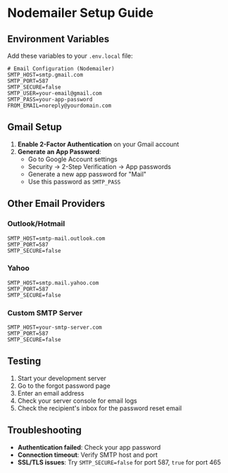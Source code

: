 # Nodemailer Setup Guide

## Environment Variables

Add these variables to your `.env.local` file:

```env
# Email Configuration (Nodemailer)
SMTP_HOST=smtp.gmail.com
SMTP_PORT=587
SMTP_SECURE=false
SMTP_USER=your-email@gmail.com
SMTP_PASS=your-app-password
FROM_EMAIL=noreply@yourdomain.com
```

## Gmail Setup

1. **Enable 2-Factor Authentication** on your Gmail account
2. **Generate an App Password**:
   - Go to Google Account settings
   - Security → 2-Step Verification → App passwords
   - Generate a new app password for "Mail"
   - Use this password as `SMTP_PASS`

## Other Email Providers

### Outlook/Hotmail
```env
SMTP_HOST=smtp-mail.outlook.com
SMTP_PORT=587
SMTP_SECURE=false
```

### Yahoo
```env
SMTP_HOST=smtp.mail.yahoo.com
SMTP_PORT=587
SMTP_SECURE=false
```

### Custom SMTP Server
```env
SMTP_HOST=your-smtp-server.com
SMTP_PORT=587
SMTP_SECURE=false
```

## Testing

1. Start your development server
2. Go to the forgot password page
3. Enter an email address
4. Check your server console for email logs
5. Check the recipient's inbox for the password reset email

## Troubleshooting

- **Authentication failed**: Check your app password
- **Connection timeout**: Verify SMTP host and port
- **SSL/TLS issues**: Try `SMTP_SECURE=false` for port 587, `true` for port 465 